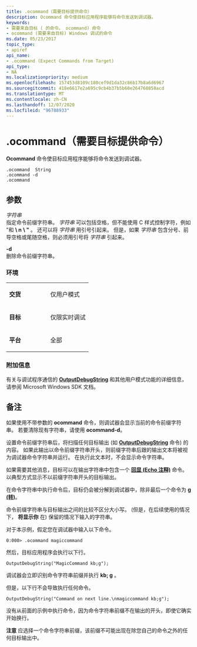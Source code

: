 ```yaml
---
title: .ocommand（需要目标提供命令）
description: Ocommand 命令使目标应用程序能够将命令发送到调试器。
keywords:
- 需要来自目标 ( 的命令。 ocommand) 命令
- ocommand (需要来自目标) Windows 调试的命令
ms.date: 05/23/2017
topic_type:
- apiref
api_name:
- .ocommand (Expect Commands from Target)
api_type:
- NA
ms.localizationpriority: medium
ms.openlocfilehash: 157453d8109c180cef9d1da32c86b17b8a6d6967
ms.sourcegitcommit: 418e6617e2a695c9cb4b37b5b60e264760858acd
ms.translationtype: MT
ms.contentlocale: zh-CN
ms.lasthandoff: 12/07/2020
ms.locfileid: "96788933"
---
```

# <a name="ocommand-expect-commands-from-target"></a>.ocommand（需要目标提供命令）


**Ocommand** 命令使目标应用程序能够将命令发送到调试器。

```dbgcmd
.ocommand  String 
.ocommand -d 
.ocommand 
```

## <a name="span-idddk_meta_expect_commands_from_target_dbgspanspan-idddk_meta_expect_commands_from_target_dbgspanparameters"></a><span id="ddk_meta_expect_commands_from_target_dbg"></span><span id="DDK_META_EXPECT_COMMANDS_FROM_TARGET_DBG"></span>参数


<span id="_______String______"></span><span id="_______string______"></span><span id="_______STRING______"></span>*字符串*   
指定命令前缀字符串。 *字符串* 可以包括空格，但不能使用 C 样式控制字符，例如 "和 **\\ n** **\\ "** 。 还可以将 *字符串* 用引号引起来。 但是，如果 *字符串* 包含分号、前导空格或尾随空格，则必须用引号将 *字符串* 引起来。

<span id="_______-d______"></span><span id="_______-D______"></span>**-d**   
删除命令前缀字符串。

### <a name="span-idenvironmentspanspan-idenvironmentspanspan-idenvironmentspanenvironment"></a><span id="Environment"></span><span id="environment"></span><span id="ENVIRONMENT"></span>环境

<table>
<colgroup>
<col width="50%" />
<col width="50%" />
</colgroup>
<tbody>
<tr class="odd">
<td align="left"><p><strong>交货</strong></p></td>
<td align="left"><p>仅用户模式</p></td>
</tr>
<tr class="even">
<td align="left"><p><strong>目标</strong></p></td>
<td align="left"><p>仅限实时调试</p></td>
</tr>
<tr class="odd">
<td align="left"><p><strong>平台</strong></p></td>
<td align="left"><p>全部</p></td>
</tr>
</tbody>
</table>

 

### <a name="span-idadditional_informationspanspan-idadditional_informationspanspan-idadditional_informationspanadditional-information"></a><span id="Additional_Information"></span><span id="additional_information"></span><span id="ADDITIONAL_INFORMATION"></span>附加信息

有关与调试程序通信的 [**OutputDebugString**](/windows/win32/api/debugapi/nf-debugapi-outputdebugstringw) 和其他用户模式功能的详细信息，请参阅 Microsoft Windows SDK 文档。

<a name="remarks"></a>备注
-------

如果使用不带参数的 **ocommand** 命令，则调试器会显示当前的命令前缀字符串。 若要清除现有字符串，请使用 **ocommand-d**。

设置命令前缀字符串后，将扫描任何目标输出 (如 [**OutputDebugString**](/windows/win32/api/debugapi/nf-debugapi-outputdebugstringw) 命令) 的内容。 如果此输出以命令前缀字符串开头，则前缀字符串后跟的输出文本将被视为调试器命令字符串并运行。 在执行此文本时，不会显示命令字符串。

如果需要其他消息，目标可以在输出字符串中包含一个 [**回显 (Echo 注释)**](-echo--echo-comment-.md) 命令。 以典型方式显示不以前缀字符串开头的目标输出。

在命令字符串中执行命令后，目标仍会被分解到调试器中，除非最后一个命令为 [**g (转)**](g--go-.md)。

命令前缀字符串与目标输出之间的比较不区分大小写。  (但是，在后续使用的情况下， **将显示你** 在) 保留的情况下输入的字符串。

对于本示例，假定您在调试器中输入以下命令。

```dbgcmd
0:000> .ocommand magiccommand
```

然后，目标应用程序会执行以下行。

```dbgcmd
OutputDebugString("MagicCommand kb;g");
```

调试器会立即识别命令字符串前缀并执行 **kb; g** 。

但是，以下行不会导致执行任何命令。

```dbgcmd
OutputDebugString("Command on next line.\nmagiccommand kb;g");
```

没有从前面的示例中执行命令，因为命令字符串前缀不在输出的开头，即使它确实开始换行。

**注意**   应选择一个命令字符串前缀，该前缀不可能出现在除您自己的命令之外的任何目标输出中。

 

 

